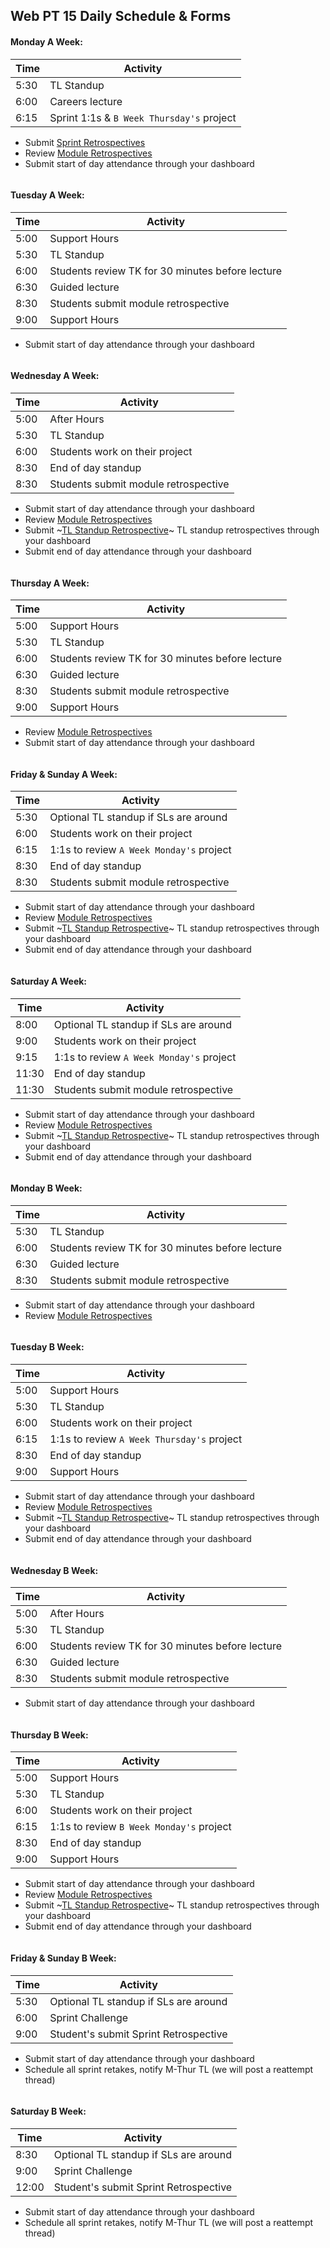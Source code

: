 ## Web PT 15 Daily Schedule & Forms

#### Monday A Week:
| Time  | Activity
|---|---|
| 5:30  | TL Standup
| 6:00  | Careers lecture
| 6:15  | Sprint 1:1s & `B Week Thursday's` project

* Submit [Sprint Retrospectives](https://forms.lambdaschool.com/sprint-review)
* Review [Module Retrospectives](https://forms.lambdaschool.com/module-review)
* Submit start of day attendance through your dashboard

```
```

#### Tuesday A Week:
| Time  | Activity
|---|---|
| 5:00 | Support Hours
| 5:30 | TL Standup
| 6:00 | Students review TK for 30 minutes before lecture
| 6:30 | Guided lecture
| 8:30 | Students submit module retrospective
| 9:00 | Support Hours

* Submit start of day attendance through your dashboard


```
```

#### Wednesday A Week:
| Time  | Activity
|---|---|
| 5:00 | After Hours
| 5:30 | TL Standup
| 6:00 | Students work on their project
| 8:30 | End of day standup
| 8:30 | Students submit module retrospective

* Submit start of day attendance through your dashboard
* Review [Module Retrospectives](https://forms.lambdaschool.com/module-review)
* Submit ~[TL Standup Retrospective](https://airtable.com/shripCmauVlvxNrAT)~ TL standup retrospectives through your dashboard
* Submit end of day attendance through your dashboard


```
```

#### Thursday A Week:
| Time  | Activity
|---|---|
| 5:00 | Support Hours
| 5:30 | TL Standup
| 6:00 | Students review TK for 30 minutes before lecture
| 6:30 | Guided lecture
| 8:30 | Students submit module retrospective
| 9:00 | Support Hours

* Review [Module Retrospectives](https://forms.lambdaschool.com/module-review)
* Submit start of day attendance through your dashboard


```
```

#### Friday & Sunday A Week:
| Time  | Activity
|---|---|
| 5:30 | Optional TL standup if SLs are around
| 6:00 | Students work on their project
| 6:15 | 1:1s to review `A Week Monday's` project
| 8:30 | End of day standup
| 8:30 | Students submit module retrospective

* Submit start of day attendance through your dashboard
* Review [Module Retrospectives](https://forms.lambdaschool.com/module-review)
* Submit ~[TL Standup Retrospective](https://airtable.com/shripCmauVlvxNrAT)~ TL standup retrospectives through your dashboard
* Submit end of day attendance through your dashboard


```
```

#### Saturday A Week:
| Time  | Activity
|---|---|
| 8:00  | Optional TL standup if SLs are around
| 9:00  | Students work on their project
| 9:15  | 1:1s to review `A Week Monday's` project
| 11:30 | End of day standup
| 11:30 | Students submit module retrospective

* Submit start of day attendance through your dashboard
* Review [Module Retrospectives](https://forms.lambdaschool.com/module-review)
* Submit ~[TL Standup Retrospective](https://airtable.com/shripCmauVlvxNrAT)~ TL standup retrospectives through your dashboard
* Submit end of day attendance through your dashboard


```
```

#### Monday B Week:
| Time  | Activity
|---|---|
| 5:30 | TL Standup
| 6:00 | Students review TK for 30 minutes before lecture
| 6:30 | Guided lecture
| 8:30 | Students submit module retrospective

* Submit start of day attendance through your dashboard
* Review [Module Retrospectives](https://forms.lambdaschool.com/module-review)


```
```

#### Tuesday B Week:
| Time  | Activity
|---|---|
| 5:00 | Support Hours
| 5:30 | TL Standup
| 6:00 | Students work on their project
| 6:15 | 1:1s to review `A Week Thursday's` project
| 8:30 | End of day standup
| 9:00 | Support Hours

* Submit start of day attendance through your dashboard
* Review [Module Retrospectives](https://forms.lambdaschool.com/module-review)
* Submit ~[TL Standup Retrospective](https://airtable.com/shripCmauVlvxNrAT)~ TL standup retrospectives through your dashboard
* Submit end of day attendance through your dashboard


```
```

#### Wednesday B Week:
| Time  | Activity
|---|---|
| 5:00 | After Hours
| 5:30 | TL Standup
| 6:00 | Students review TK for 30 minutes before lecture
| 6:30 | Guided lecture
| 8:30 | Students submit module retrospective

* Submit start of day attendance through your dashboard


```
```

#### Thursday B Week:
| Time  | Activity
|---|---|
| 5:00 | Support Hours
| 5:30 | TL Standup
| 6:00 | Students work on their project
| 6:15 | 1:1s to review `B Week Monday's` project
| 8:30 | End of day standup
| 9:00 | Support Hours

* Submit start of day attendance through your dashboard
* Review [Module Retrospectives](https://forms.lambdaschool.com/module-review)
* Submit ~[TL Standup Retrospective](https://airtable.com/shripCmauVlvxNrAT)~ TL standup retrospectives through your dashboard
* Submit end of day attendance through your dashboard


```
```

#### Friday & Sunday B Week:
| Time  | Activity
|---|---|
| 5:30 | Optional TL standup if SLs are around
| 6:00 | Sprint Challenge
| 9:00 | Student's submit Sprint Retrospective

* Submit start of day attendance through your dashboard
* Schedule all sprint retakes, notify M-Thur TL (we will post a reattempt thread)


```
```

#### Saturday B Week:
| Time  | Activity
|---|---|
| 8:30  | Optional TL standup if SLs are around
| 9:00  | Sprint Challenge
| 12:00 | Student's submit Sprint Retrospective

* Submit start of day attendance through your dashboard
* Schedule all sprint retakes, notify M-Thur TL (we will post a reattempt thread)
